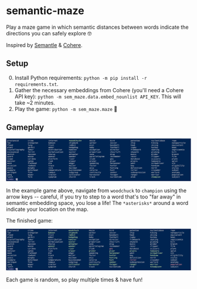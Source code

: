 # semantic-maze
Play a maze game in which semantic distances between words indicate the directions you can safely explore 🤓 

Inspired by [Semantle](https://semantle.novalis.org/) & [Cohere](https://cohere.ai/).

## Setup

0. Install Python requirements: `python -m pip install -r requirements.txt`.
1. Gather the necessary embeddings from Cohere (you'll need a Cohere API key): `python -m sem_maze.data.embed_nounlist API_KEY`. This will take ~2 minutes.
2. Play the game: `python -m sem_maze.maze` 🎉 

## Gameplay

![Gameplay image](img/sem_maze.png?raw=true "Gameplay")

In the example game above, navigate from `woodchuck` to `champion` using the arrow keys -- careful, if you try to step to a word that's too "far away" in semantic embedding space, you lose a life! The `*asterisks*` around a word indicate your location on the map.

The finished game:

![Gameplay image -- Finished Game](img/sem_maze_complete.png?raw=true "Gameplay -- Finished Game")

Each game is random, so play multiple times & have fun!
